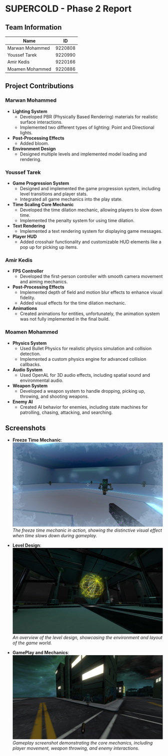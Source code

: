 # SUPERCOLD - Phase 2 Report

## Team Information

| Name | ID |
|------|------|
| Marwan Mohammed | 9220808 |
| Youssef Tarek | 9220990 |
| Amir Kedis | 9220166 |
| Moamen Mohammed | 9220886 |

## Project Contributions

### Marwan Mohammed
- **Lighting System**
    - Developed PBR (Physically Based Rendering) materials for realistic surface interactions.
    - Implemented two different types of lighting: Point and Directional lights.
- **Post-Processing Effects**
    - Added bloom.
- **Environment Design**
    - Designed multiple levels and implemented model loading and rendering.

### Youssef Tarek
- **Game Progression System**
    - Designed and implemented the game progression system, including level transitions and player stats.
    - Integrated all game mechanics into the play state.
- **Time Scaling Core Mechanic**
    - Developed the time dilation mechanic, allowing players to slow down time.
    - Implemented the penalty system for using time dilation.
- **Text Rendering**
    - Implemented a text rendering system for displaying game messages.
- **Player HUD**
    - Added crosshair functionality and customizable HUD elements like a pop up for picking up items.

### Amir Kedis
- **FPS Controller**
    - Developed the first-person controller with smooth camera movement and aiming mechanics.
- **Post-Processing Effects**
    - Implemented depth of field and motion blur effects to enhance visual fidelity.
    - Added visual effects for the time dilation mechanic.
- **Animations**
    - Created animations for entities, unfortunately, the animation system was not fully implemented in the final build.

### Moamen Mohammed
- **Physics System**
    - Used Bullet Physics for realistic physics simulation and collision detection.
    - Implemented a custom physics engine for advanced collision callbacks.
- **Audio System**
    - Used OpenAL for 3D audio effects, including spatial sound and environmental audio.
- **Weapon System**
    - Developed a weapon system to handle dropping, picking up, throwing, and shooting weapons.
- **Enemy AI**
    - Created AI behavior for enemies, including state machines for patrolling, chasing, attacking, and searching.

## Screenshots
- **Freeze Time Mechanic**: ![Freeze Time Mechanic](./screenshots/freeze.png)
*The freeze time mechanic in action, showing the distinctive visual effect when time slows down during gameplay.*

- **Level Design**: ![Level Design](./screenshots/level.png)
*An overview of the level design, showcasing the environment and layout of the game world.*

- **GamePlay and Mechanics**: ![GamePlay and Mechanics](./screenshots/gameplay.png)
*Gameplay screenshot demonstrating the core mechanics, including player movement, weapon throwing, and enemy interactions.*
